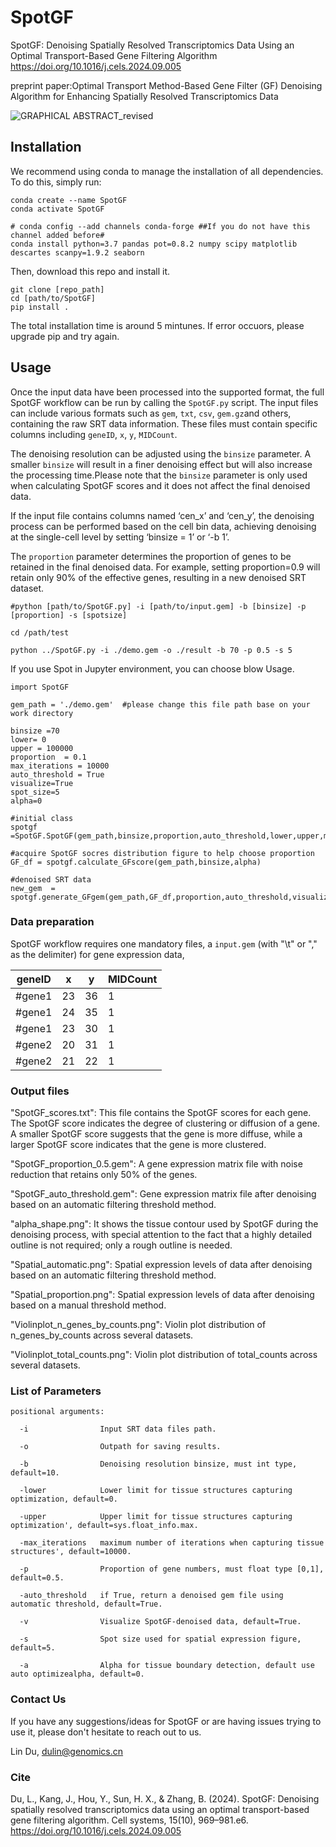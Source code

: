 # SpotGF
SpotGF: Denoising Spatially Resolved Transcriptomics Data Using an Optimal Transport-Based Gene Filtering Algorithm
https://doi.org/10.1016/j.cels.2024.09.005

preprint paper:Optimal Transport Method-Based Gene Filter (GF) Denoising Algorithm for Enhancing Spatially Resolved Transcriptomics Data

![GRAPHICAL ABSTRACT_revised](https://github.com/user-attachments/assets/d1e78bc1-85d0-4e06-85be-28da83cbb0e2)


## Installation
We recommend using conda to manage the installation of all dependencies. To do this, simply run:

```
conda create --name SpotGF
conda activate SpotGF

# conda config --add channels conda-forge ##If you do not have this channel added before#
conda install python=3.7 pandas pot=0.8.2 numpy scipy matplotlib descartes scanpy=1.9.2 seaborn
```

Then, download this repo and install it.
```
git clone [repo_path]
cd [path/to/SpotGF]
pip install .
```

The total installation time is around 5 mintunes. If error occuors, please upgrade pip and try again.


## Usage
Once the input data have been processed into the supported format, the full SpotGF workflow can be run by calling the `SpotGF.py` script. The input files can include various formats such as `gem`, `txt`, `csv`, `gem.gz`and others, containing the raw SRT data information. These files must contain specific columns including `geneID`, `x`, `y`, `MIDCount`. 

The denoising resolution can be adjusted using the `binsize` parameter. A smaller `binsize` will result in a finer denoising effect but will also increase the processing time.Please note that the `binsize` parameter is only used when calculating SpotGF scores and it does not affect the final denoised data. 

If the input file contains columns named ‘cen_x’ and ‘cen_y’, the denoising process can be performed based on the cell bin data, achieving denoising at the single-cell level by setting ‘binsize = 1’ or ‘-b 1’.

The `proportion` parameter determines the proportion of genes to be retained in the final denoised data. For example, setting proportion=0.9 will retain only 90% of the effective genes, resulting in a new denoised SRT dataset. 


```
#python [path/to/SpotGF.py] -i [path/to/input.gem] -b [binsize] -p [proportion] -s [spotsize]

cd /path/test

python ../SpotGF.py -i ./demo.gem -o ./result -b 70 -p 0.5 -s 5
```

If you use Spot in Jupyter environment, you can choose blow Usage.

```
import SpotGF	

gem_path = './demo.gem'  #please change this file path base on your work directory

binsize =70
lower= 0
upper = 100000
proportion  = 0.1
max_iterations = 10000
auto_threshold = True
visualize=True
spot_size=5
alpha=0

#initial class
spotgf =SpotGF.SpotGF(gem_path,binsize,proportion,auto_threshold,lower,upper,max_iterations,output,visualize,spot_size,alpha)

#acquire SpotGF socres distribution figure to help choose proportion 
GF_df = spotgf.calculate_GFscore(gem_path,binsize,alpha)

#denoised SRT data
new_gem  = spotgf.generate_GFgem(gem_path,GF_df,proportion,auto_threshold,visualize,spot_size)
```


### Data preparation
SpotGF workflow requires one mandatory files, a `input.gem` (with "\t" or "," as the delimiter) for gene expression data,

|geneID|x|y|MIDCount|
|-----|-----|-----|-----|
|#gene1|23|36|1|
|#gene1|24|35|1|
|#gene1|23|30|1|
|#gene2|20|31|1|
|#gene2|21|22|1|


### Output files
"SpotGF_scores.txt": This file contains the SpotGF scores for each gene. The SpotGF score indicates the degree of clustering or diffusion of a gene. A smaller SpotGF score suggests that the gene is more diffuse, while a larger SpotGF score indicates that the gene is more clustered.

"SpotGF_proportion_0.5.gem": A gene expression matrix file with noise reduction that retains only 50% of the genes.

"SpotGF_auto_threshold.gem": Gene expression matrix file after denoising based on an automatic filtering threshold method.

"alpha_shape.png": It shows the tissue contour used by SpotGF during the denoising process, with special attention to the fact that a highly detailed outline is not required; only a rough outline is needed.

"Spatial_automatic.png": Spatial expression levels of data after denoising based on an automatic filtering threshold method.

"Spatial_proportion.png": Spatial expression levels of data after denoising based on a manual threshold method.

"Violinplot_n_genes_by_counts.png": Violin plot distribution of n_genes_by_counts across several datasets.

"Violinplot_total_counts.png": Violin plot distribution of total_counts across several datasets.


### List of Parameters
```
positional arguments:

  -i                Input SRT data files path.

  -o                Outpath for saving results.
    
  -b                Denoising resolution binsize, must int type, default=10.

  -lower            Lower limit for tissue structures capturing optimization, default=0.

  -upper            Upper limit for tissue structures capturing optimization', default=sys.float_info.max.

  -max_iterations   maximum number of iterations when capturing tissue structures', default=10000.

  -p                Proportion of gene numbers, must float type [0,1], default=0.5.

  -auto_threshold   if True, return a denoised gem file using automatic threshold, default=True.

  -v                Visualize SpotGF-denoised data, default=True.

  -s                Spot size used for spatial expression figure, default=5.

  -a                Alpha for tissue boundary detection, default use auto optimizealpha, default=0.
```

### Contact Us
If you have any suggestions/ideas for SpotGF or are having issues trying to use it, please don't hesitate to reach out to us.

Lin Du, dulin@genomics.cn 


### Cite
Du, L., Kang, J., Hou, Y., Sun, H. X., & Zhang, B. (2024). SpotGF: Denoising spatially resolved transcriptomics data using an optimal transport-based gene filtering algorithm. Cell systems, 15(10), 969–981.e6. https://doi.org/10.1016/j.cels.2024.09.005
